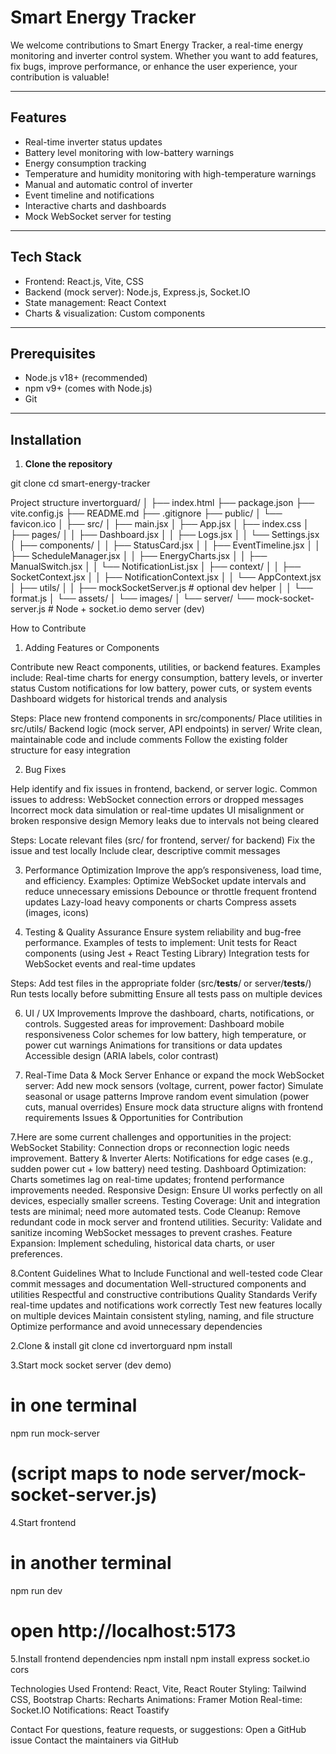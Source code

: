 # Smart Energy Tracker

We welcome contributions to Smart Energy Tracker, a real-time energy monitoring and inverter control system. Whether you want to add features, fix bugs, improve performance, or enhance the user experience, your contribution is valuable!

---

## Features

- Real-time inverter status updates
- Battery level monitoring with low-battery warnings
- Energy consumption tracking
- Temperature and humidity monitoring with high-temperature warnings
- Manual and automatic control of inverter
- Event timeline and notifications
- Interactive charts and dashboards
- Mock WebSocket server for testing

---

## Tech Stack

- Frontend: React.js, Vite, CSS
- Backend (mock server): Node.js, Express.js, Socket.IO
- State management: React Context
- Charts & visualization: Custom components

---

## Prerequisites

- Node.js v18+ (recommended)
- npm v9+ (comes with Node.js)
- Git

---

## Installation

1. **Clone the repository**

git clone <repo>
cd smart-energy-tracker



Project structure
invertorguard/
│
├── index.html
├── package.json
├── vite.config.js
├── README.md
├── .gitignore
├── public/
│   └── favicon.ico
│
├── src/
│   ├── main.jsx
│   ├── App.jsx
│   ├── index.css
│   ├── pages/
│   │   ├── Dashboard.jsx
│   │   ├── Logs.jsx
│   │   └── Settings.jsx
│   ├── components/
│   │   ├── StatusCard.jsx
│   │   ├── EventTimeline.jsx
│   │   ├── ScheduleManager.jsx
│   │   ├── EnergyCharts.jsx
│   │   ├── ManualSwitch.jsx
│   │   └── NotificationList.jsx
│   ├── context/
│   │   ├── SocketContext.jsx
│   │   ├── NotificationContext.jsx
│   │   └── AppContext.jsx
│   ├── utils/
│   │   ├── mockSocketServer.js      # optional dev helper
│   │   └── format.js
│   └── assets/
│       └── images/
│
└── server/
    └── mock-socket-server.js         # Node + socket.io demo server (dev)



How to Contribute

1. Adding Features or Components

Contribute new React components, utilities, or backend features.
Examples include:
Real-time charts for energy consumption, battery levels, or inverter status
Custom notifications for low battery, power cuts, or system events
Dashboard widgets for historical trends and analysis

Steps:
Place new frontend components in src/components/
Place utilities in src/utils/
Backend logic (mock server, API endpoints) in server/
Write clean, maintainable code and include comments
Follow the existing folder structure for easy integration

2. Bug Fixes

Help identify and fix issues in frontend, backend, or server logic.
Common issues to address:
WebSocket connection errors or dropped messages
Incorrect mock data simulation or real-time updates
UI misalignment or broken responsive design
Memory leaks due to intervals not being cleared

Steps:
Locate relevant files (src/ for frontend, server/ for backend)
Fix the issue and test locally
Include clear, descriptive commit messages



3. Performance Optimization
Improve the app’s responsiveness, load time, and efficiency.
Examples:
Optimize WebSocket update intervals and reduce unnecessary emissions
Debounce or throttle frequent frontend updates
Lazy-load heavy components or charts
Compress assets (images, icons)



5. Testing & Quality Assurance
Ensure system reliability and bug-free performance.
Examples of tests to implement:
Unit tests for React components (using Jest + React Testing Library)
Integration tests for WebSocket events and real-time updates



Steps:
Add test files in the appropriate folder (src/__tests__/ or server/__tests__/)
Run tests locally before submitting
Ensure all tests pass on multiple devices


6. UI / UX Improvements
Improve the dashboard, charts, notifications, or controls.
Suggested areas for improvement:
Dashboard mobile responsiveness
Color schemes for low battery, high temperature, or power cut warnings
Animations for transitions or data updates
Accessible design (ARIA labels, color contrast)


8. Real-Time Data & Mock Server
Enhance or expand the mock WebSocket server:
Add new mock sensors (voltage, current, power factor)
Simulate seasonal or usage patterns
Improve random event simulation (power cuts, manual overrides)
Ensure mock data structure aligns with frontend requirements
Issues & Opportunities for Contribution


7.Here are some current challenges and opportunities in the project:
WebSocket Stability: Connection drops or reconnection logic needs improvement.
Battery & Inverter Alerts: Notifications for edge cases (e.g., sudden power cut + low battery) need testing.
Dashboard Optimization: Charts sometimes lag on real-time updates; frontend performance improvements needed.
Responsive Design: Ensure UI works perfectly on all devices, especially smaller screens.
Testing Coverage: Unit and integration tests are minimal; need more automated tests.
Code Cleanup: Remove redundant code in mock server and frontend utilities.
Security: Validate and sanitize incoming WebSocket messages to prevent crashes.
Feature Expansion: Implement scheduling, historical data charts, or user preferences.



8.Content Guidelines
What to Include
Functional and well-tested code
Clear commit messages and documentation
Well-structured components and utilities
Respectful and constructive contributions
Quality Standards
Verify real-time updates and notifications work correctly
Test new features locally on multiple devices
Maintain consistent styling, naming, and file structure
Optimize performance and avoid unnecessary dependencies


2.Clone & install
git clone <repo-url>
cd invertorguard
npm install

3.Start mock socket server (dev demo)
# in one terminal
npm run mock-server
# (script maps to node server/mock-socket-server.js)


4.Start frontend
# in another terminal
npm run dev
# open http://localhost:5173


5.Install frontend dependencies
npm install
npm install express socket.io cors



Technologies Used
Frontend: React, Vite, React Router
Styling: Tailwind CSS, Bootstrap
Charts: Recharts
Animations: Framer Motion
Real-time: Socket.IO
Notifications: React Toastify



Contact
For questions, feature requests, or suggestions:
Open a GitHub issue
Contact the maintainers via GitHub








